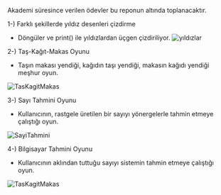 Akademi süresince verilen ödevler bu reponun altında toplanacaktır.




1-) Farklı şekillerde yıldız desenleri çizdirme

- Döngüler ve print() ile yıldızlardan üçgen çizdiriliyor.
![yıldızlar](https://user-images.githubusercontent.com/91937187/195725637-d350794a-bdb5-459d-bc17-f59aa83676c0.png)




2-) Taş-Kağıt-Makas Oyunu
- Taşın makası yendiği, kağıdın taşı yendiği, makasın kağıdı yendiği meşhur oyun.

![TasKagitMakas](https://user-images.githubusercontent.com/91937187/195726214-b796b0f0-e4b1-4759-8c0e-197f97786959.png)



3-) Sayı Tahmini Oyunu
- Kullanıcının, rastgele üretilen bir sayıyı yönergelerle tahmin etmeye çalıştığı oyun.

![SayiTahmini](https://user-images.githubusercontent.com/91937187/195726218-dc5b4654-9b3f-4d08-b797-7b990e05ee26.png)


4-) Bilgisayar Tahmini Oyunu
- Kullanıcının aklından tuttuğu sayıyı sistemin tahmin etmeye çalıştığı oyun. 

![TasKagitMakas](https://user-images.githubusercontent.com/91937187/195726222-e4aab47d-47e3-4f68-8f1e-7e1ad94c3474.png)
